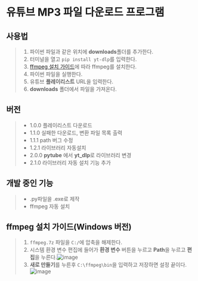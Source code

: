 # 유튜브 MP3 파일 다운로드 프로그램


## 사용법
> 1. 파이썬 파일과 같은 위치에 **downloads**폴더를 추가한다.
> 2. 터미널을 열고 `pip install yt-dlp`를 입력한다.
> 3. [ffmpeg 설치 가이드](#ffmpeg-설치-가이드windows-버전)에 따라 ffmpeg를 설치한다.
> 4. 파이썬 파일을 실행한다.
> 5. 유튜브 **플레이리스트** URL을 입력한다.
> 6. **downloads** 폴더에서 파일을 가져온다.


## 버전
> - 1.0.0 플레이리스트 다운로드
> - 1.1.0 실패한 다운로드, 변환 파일 목록 출력
> - 1.1.1 path 버그 수정
> - 1.2.1 라이브러리 자동설치
> - 2.0.0 **pytube** 에서 **yt_dlp**로 라이브러리 변경
> - 2.1.0 라이브러리 자동 설치 기능 추가


## 개발 중인 기능
> - .py파일을 .exe로 제작
> - ffmpeg 자동 설치


## **ffmpeg** 설치 가이드(Windows 버전)
> 1. `ffmpeg.7z` 파일을 `C:/`에 압축을 해제한다.
> 2. 시스템 환경 변수 편집에 들어가 **환경 변수** 버튼을 누르고 **Path**을 누르고 **편집**을 누른다.![image](https://github.com/strv103-0/youtube_dl/assets/112059527/83368f86-c7d9-484a-b450-81a6cdc72f3f)
> 3. **새로 만들기**를 누른후 `C:\ffmpeg\bin`을 입력하고 저장하면 설정 끝이다.![image](https://github.com/strv103-0/youtube_dl/assets/112059527/83ca66aa-c5a2-4d7f-b054-d1d0531917c5)
